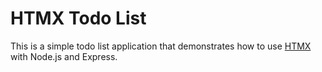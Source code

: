 # HTMX Todo List

This is a simple todo list application that demonstrates how to use [HTMX](https://htmx.org) with Node.js and Express.
